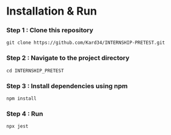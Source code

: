 # Installation & Run

### Step 1 : Clone this repository
```
git clone https://github.com/Kard34/INTERNSHIP-PRETEST.git
```
### Step 2 : Navigate to the project directory
```
cd INTERNSHIP_PRETEST
```

### Step 3 : Install dependencies using npm
```
npm install
```

### Step 4 : Run 
```
npx jest
```